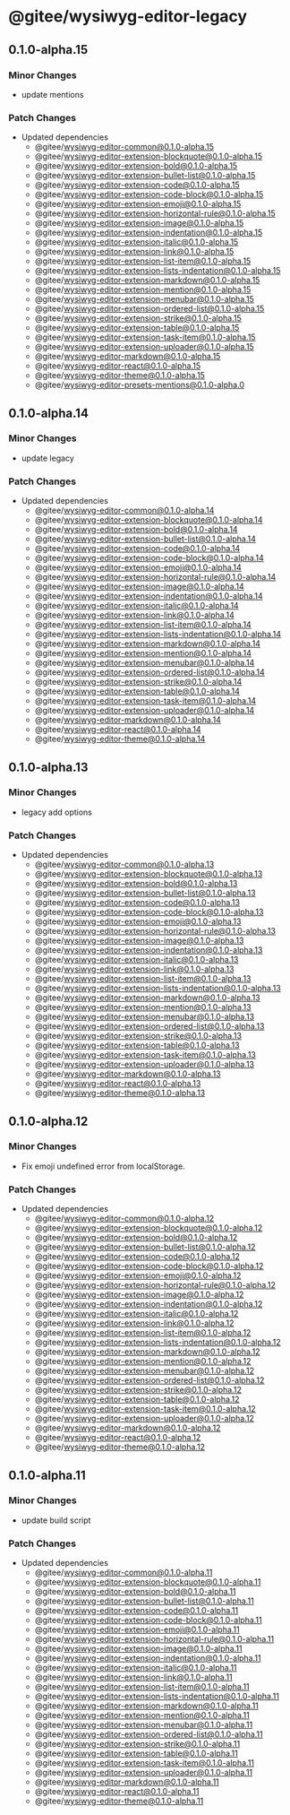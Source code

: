 # @gitee/wysiwyg-editor-legacy

## 0.1.0-alpha.15

### Minor Changes

- update mentions

### Patch Changes

- Updated dependencies
  - @gitee/wysiwyg-editor-common@0.1.0-alpha.15
  - @gitee/wysiwyg-editor-extension-blockquote@0.1.0-alpha.15
  - @gitee/wysiwyg-editor-extension-bold@0.1.0-alpha.15
  - @gitee/wysiwyg-editor-extension-bullet-list@0.1.0-alpha.15
  - @gitee/wysiwyg-editor-extension-code@0.1.0-alpha.15
  - @gitee/wysiwyg-editor-extension-code-block@0.1.0-alpha.15
  - @gitee/wysiwyg-editor-extension-emoji@0.1.0-alpha.15
  - @gitee/wysiwyg-editor-extension-horizontal-rule@0.1.0-alpha.15
  - @gitee/wysiwyg-editor-extension-image@0.1.0-alpha.15
  - @gitee/wysiwyg-editor-extension-indentation@0.1.0-alpha.15
  - @gitee/wysiwyg-editor-extension-italic@0.1.0-alpha.15
  - @gitee/wysiwyg-editor-extension-link@0.1.0-alpha.15
  - @gitee/wysiwyg-editor-extension-list-item@0.1.0-alpha.15
  - @gitee/wysiwyg-editor-extension-lists-indentation@0.1.0-alpha.15
  - @gitee/wysiwyg-editor-extension-markdown@0.1.0-alpha.15
  - @gitee/wysiwyg-editor-extension-mention@0.1.0-alpha.15
  - @gitee/wysiwyg-editor-extension-menubar@0.1.0-alpha.15
  - @gitee/wysiwyg-editor-extension-ordered-list@0.1.0-alpha.15
  - @gitee/wysiwyg-editor-extension-strike@0.1.0-alpha.15
  - @gitee/wysiwyg-editor-extension-table@0.1.0-alpha.15
  - @gitee/wysiwyg-editor-extension-task-item@0.1.0-alpha.15
  - @gitee/wysiwyg-editor-extension-uploader@0.1.0-alpha.15
  - @gitee/wysiwyg-editor-markdown@0.1.0-alpha.15
  - @gitee/wysiwyg-editor-react@0.1.0-alpha.15
  - @gitee/wysiwyg-editor-theme@0.1.0-alpha.15
  - @gitee/wysiwyg-editor-presets-mentions@0.1.0-alpha.0

## 0.1.0-alpha.14

### Minor Changes

- update legacy

### Patch Changes

- Updated dependencies
  - @gitee/wysiwyg-editor-common@0.1.0-alpha.14
  - @gitee/wysiwyg-editor-extension-blockquote@0.1.0-alpha.14
  - @gitee/wysiwyg-editor-extension-bold@0.1.0-alpha.14
  - @gitee/wysiwyg-editor-extension-bullet-list@0.1.0-alpha.14
  - @gitee/wysiwyg-editor-extension-code@0.1.0-alpha.14
  - @gitee/wysiwyg-editor-extension-code-block@0.1.0-alpha.14
  - @gitee/wysiwyg-editor-extension-emoji@0.1.0-alpha.14
  - @gitee/wysiwyg-editor-extension-horizontal-rule@0.1.0-alpha.14
  - @gitee/wysiwyg-editor-extension-image@0.1.0-alpha.14
  - @gitee/wysiwyg-editor-extension-indentation@0.1.0-alpha.14
  - @gitee/wysiwyg-editor-extension-italic@0.1.0-alpha.14
  - @gitee/wysiwyg-editor-extension-link@0.1.0-alpha.14
  - @gitee/wysiwyg-editor-extension-list-item@0.1.0-alpha.14
  - @gitee/wysiwyg-editor-extension-lists-indentation@0.1.0-alpha.14
  - @gitee/wysiwyg-editor-extension-markdown@0.1.0-alpha.14
  - @gitee/wysiwyg-editor-extension-mention@0.1.0-alpha.14
  - @gitee/wysiwyg-editor-extension-menubar@0.1.0-alpha.14
  - @gitee/wysiwyg-editor-extension-ordered-list@0.1.0-alpha.14
  - @gitee/wysiwyg-editor-extension-strike@0.1.0-alpha.14
  - @gitee/wysiwyg-editor-extension-table@0.1.0-alpha.14
  - @gitee/wysiwyg-editor-extension-task-item@0.1.0-alpha.14
  - @gitee/wysiwyg-editor-extension-uploader@0.1.0-alpha.14
  - @gitee/wysiwyg-editor-markdown@0.1.0-alpha.14
  - @gitee/wysiwyg-editor-react@0.1.0-alpha.14
  - @gitee/wysiwyg-editor-theme@0.1.0-alpha.14

## 0.1.0-alpha.13

### Minor Changes

- legacy add options

### Patch Changes

- Updated dependencies
  - @gitee/wysiwyg-editor-common@0.1.0-alpha.13
  - @gitee/wysiwyg-editor-extension-blockquote@0.1.0-alpha.13
  - @gitee/wysiwyg-editor-extension-bold@0.1.0-alpha.13
  - @gitee/wysiwyg-editor-extension-bullet-list@0.1.0-alpha.13
  - @gitee/wysiwyg-editor-extension-code@0.1.0-alpha.13
  - @gitee/wysiwyg-editor-extension-code-block@0.1.0-alpha.13
  - @gitee/wysiwyg-editor-extension-emoji@0.1.0-alpha.13
  - @gitee/wysiwyg-editor-extension-horizontal-rule@0.1.0-alpha.13
  - @gitee/wysiwyg-editor-extension-image@0.1.0-alpha.13
  - @gitee/wysiwyg-editor-extension-indentation@0.1.0-alpha.13
  - @gitee/wysiwyg-editor-extension-italic@0.1.0-alpha.13
  - @gitee/wysiwyg-editor-extension-link@0.1.0-alpha.13
  - @gitee/wysiwyg-editor-extension-list-item@0.1.0-alpha.13
  - @gitee/wysiwyg-editor-extension-lists-indentation@0.1.0-alpha.13
  - @gitee/wysiwyg-editor-extension-markdown@0.1.0-alpha.13
  - @gitee/wysiwyg-editor-extension-mention@0.1.0-alpha.13
  - @gitee/wysiwyg-editor-extension-menubar@0.1.0-alpha.13
  - @gitee/wysiwyg-editor-extension-ordered-list@0.1.0-alpha.13
  - @gitee/wysiwyg-editor-extension-strike@0.1.0-alpha.13
  - @gitee/wysiwyg-editor-extension-table@0.1.0-alpha.13
  - @gitee/wysiwyg-editor-extension-task-item@0.1.0-alpha.13
  - @gitee/wysiwyg-editor-extension-uploader@0.1.0-alpha.13
  - @gitee/wysiwyg-editor-markdown@0.1.0-alpha.13
  - @gitee/wysiwyg-editor-react@0.1.0-alpha.13
  - @gitee/wysiwyg-editor-theme@0.1.0-alpha.13

## 0.1.0-alpha.12

### Minor Changes

- Fix emoji undefined error from localStorage.

### Patch Changes

- Updated dependencies
  - @gitee/wysiwyg-editor-common@0.1.0-alpha.12
  - @gitee/wysiwyg-editor-extension-blockquote@0.1.0-alpha.12
  - @gitee/wysiwyg-editor-extension-bold@0.1.0-alpha.12
  - @gitee/wysiwyg-editor-extension-bullet-list@0.1.0-alpha.12
  - @gitee/wysiwyg-editor-extension-code@0.1.0-alpha.12
  - @gitee/wysiwyg-editor-extension-code-block@0.1.0-alpha.12
  - @gitee/wysiwyg-editor-extension-emoji@0.1.0-alpha.12
  - @gitee/wysiwyg-editor-extension-horizontal-rule@0.1.0-alpha.12
  - @gitee/wysiwyg-editor-extension-image@0.1.0-alpha.12
  - @gitee/wysiwyg-editor-extension-indentation@0.1.0-alpha.12
  - @gitee/wysiwyg-editor-extension-italic@0.1.0-alpha.12
  - @gitee/wysiwyg-editor-extension-link@0.1.0-alpha.12
  - @gitee/wysiwyg-editor-extension-list-item@0.1.0-alpha.12
  - @gitee/wysiwyg-editor-extension-lists-indentation@0.1.0-alpha.12
  - @gitee/wysiwyg-editor-extension-markdown@0.1.0-alpha.12
  - @gitee/wysiwyg-editor-extension-mention@0.1.0-alpha.12
  - @gitee/wysiwyg-editor-extension-menubar@0.1.0-alpha.12
  - @gitee/wysiwyg-editor-extension-ordered-list@0.1.0-alpha.12
  - @gitee/wysiwyg-editor-extension-strike@0.1.0-alpha.12
  - @gitee/wysiwyg-editor-extension-table@0.1.0-alpha.12
  - @gitee/wysiwyg-editor-extension-task-item@0.1.0-alpha.12
  - @gitee/wysiwyg-editor-extension-uploader@0.1.0-alpha.12
  - @gitee/wysiwyg-editor-markdown@0.1.0-alpha.12
  - @gitee/wysiwyg-editor-react@0.1.0-alpha.12
  - @gitee/wysiwyg-editor-theme@0.1.0-alpha.12

## 0.1.0-alpha.11

### Minor Changes

- update build script

### Patch Changes

- Updated dependencies
  - @gitee/wysiwyg-editor-common@0.1.0-alpha.11
  - @gitee/wysiwyg-editor-extension-blockquote@0.1.0-alpha.11
  - @gitee/wysiwyg-editor-extension-bold@0.1.0-alpha.11
  - @gitee/wysiwyg-editor-extension-bullet-list@0.1.0-alpha.11
  - @gitee/wysiwyg-editor-extension-code@0.1.0-alpha.11
  - @gitee/wysiwyg-editor-extension-code-block@0.1.0-alpha.11
  - @gitee/wysiwyg-editor-extension-emoji@0.1.0-alpha.11
  - @gitee/wysiwyg-editor-extension-horizontal-rule@0.1.0-alpha.11
  - @gitee/wysiwyg-editor-extension-image@0.1.0-alpha.11
  - @gitee/wysiwyg-editor-extension-indentation@0.1.0-alpha.11
  - @gitee/wysiwyg-editor-extension-italic@0.1.0-alpha.11
  - @gitee/wysiwyg-editor-extension-link@0.1.0-alpha.11
  - @gitee/wysiwyg-editor-extension-list-item@0.1.0-alpha.11
  - @gitee/wysiwyg-editor-extension-lists-indentation@0.1.0-alpha.11
  - @gitee/wysiwyg-editor-extension-markdown@0.1.0-alpha.11
  - @gitee/wysiwyg-editor-extension-mention@0.1.0-alpha.11
  - @gitee/wysiwyg-editor-extension-menubar@0.1.0-alpha.11
  - @gitee/wysiwyg-editor-extension-ordered-list@0.1.0-alpha.11
  - @gitee/wysiwyg-editor-extension-strike@0.1.0-alpha.11
  - @gitee/wysiwyg-editor-extension-table@0.1.0-alpha.11
  - @gitee/wysiwyg-editor-extension-task-item@0.1.0-alpha.11
  - @gitee/wysiwyg-editor-extension-uploader@0.1.0-alpha.11
  - @gitee/wysiwyg-editor-markdown@0.1.0-alpha.11
  - @gitee/wysiwyg-editor-react@0.1.0-alpha.11
  - @gitee/wysiwyg-editor-theme@0.1.0-alpha.11
